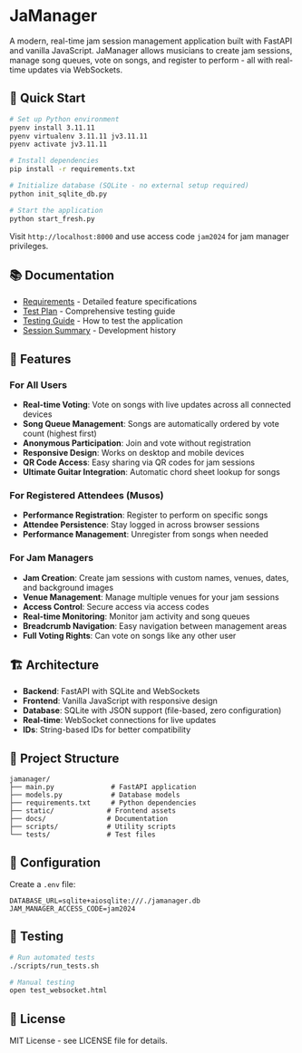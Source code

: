 # JaManager

A modern, real-time jam session management application built with FastAPI and vanilla JavaScript. JaManager allows musicians to create jam sessions, manage song queues, vote on songs, and register to perform - all with real-time updates via WebSockets.

## 🚀 Quick Start

```bash
# Set up Python environment
pyenv install 3.11.11
pyenv virtualenv 3.11.11 jv3.11.11
pyenv activate jv3.11.11

# Install dependencies
pip install -r requirements.txt

# Initialize database (SQLite - no external setup required)
python init_sqlite_db.py

# Start the application
python start_fresh.py
```

Visit `http://localhost:8000` and use access code `jam2024` for jam manager privileges.

## 📚 Documentation

- [Requirements](docs/REQUIREMENTS.md) - Detailed feature specifications
- [Test Plan](docs/TEST_PLAN.md) - Comprehensive testing guide
- [Testing Guide](docs/TESTING_GUIDE.md) - How to test the application
- [Session Summary](docs/SESSION_SUMMARY.md) - Development history

## 🎵 Features

### For All Users
- **Real-time Voting**: Vote on songs with live updates across all connected devices
- **Song Queue Management**: Songs are automatically ordered by vote count (highest first)
- **Anonymous Participation**: Join and vote without registration
- **Responsive Design**: Works on desktop and mobile devices
- **QR Code Access**: Easy sharing via QR codes for jam sessions
- **Ultimate Guitar Integration**: Automatic chord sheet lookup for songs

### For Registered Attendees (Musos)
- **Performance Registration**: Register to perform on specific songs
- **Attendee Persistence**: Stay logged in across browser sessions
- **Performance Management**: Unregister from songs when needed

### For Jam Managers
- **Jam Creation**: Create jam sessions with custom names, venues, dates, and background images
- **Venue Management**: Manage multiple venues for your jam sessions
- **Access Control**: Secure access via access codes
- **Real-time Monitoring**: Monitor jam activity and song queues
- **Breadcrumb Navigation**: Easy navigation between management areas
- **Full Voting Rights**: Can vote on songs like any other user

## 🏗️ Architecture

- **Backend**: FastAPI with SQLite and WebSockets
- **Frontend**: Vanilla JavaScript with responsive design
- **Database**: SQLite with JSON support (file-based, zero configuration)
- **Real-time**: WebSocket connections for live updates
- **IDs**: String-based IDs for better compatibility

## 📁 Project Structure

```
jamanager/
├── main.py              # FastAPI application
├── models.py            # Database models
├── requirements.txt     # Python dependencies
├── static/             # Frontend assets
├── docs/               # Documentation
├── scripts/            # Utility scripts
└── tests/              # Test files
```

## 🔧 Configuration

Create a `.env` file:
```env
DATABASE_URL=sqlite+aiosqlite:///./jamanager.db
JAM_MANAGER_ACCESS_CODE=jam2024
```

## 🧪 Testing

```bash
# Run automated tests
./scripts/run_tests.sh

# Manual testing
open test_websocket.html
```

## 📄 License

MIT License - see LICENSE file for details.